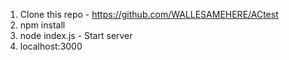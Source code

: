 1. Clone this repo - https://github.com/WALLESAMEHERE/ACtest
2. npm install
3. node index.js - Start server
4. localhost:3000